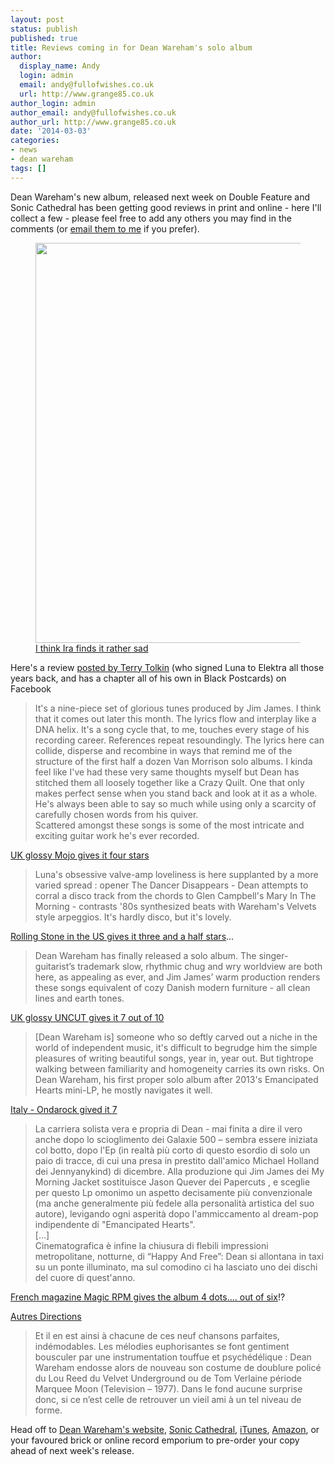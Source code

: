 ```yaml
---
layout: post
status: publish
published: true
title: Reviews coming in for Dean Wareham's solo album
author:
  display_name: Andy
  login: admin
  email: andy@fullofwishes.co.uk
  url: http://www.grange85.co.uk
author_login: admin
author_email: andy@fullofwishes.co.uk
author_url: http://www.grange85.co.uk
date: '2014-03-03'
categories:
- news
- dean wareham
tags: []
---
```

<p>Dean Wareham's new album, released next week on Double Feature and Sonic Cathedral has been getting good reviews in print and online - here I'll collect a few - please feel free to add any others you may find in the comments (or <a href="/about/contact-me/" title="Contact me">email them to me</a> if you prefer).</p>
<p><figure class="caption aligncenter"><img src="https://media.fullofwishes.co.uk/05-dean_wareham/pictures/sonic-cathedral-scr075-ira.jpg" width="640" height="640" class /><figcaption class="caption-text"> <a href="http://instagram.com/p/kcQU6mlYYX/#">I think Ira finds it rather sad</a></figcaption></figure>
<p>Here's a review <a href="https://www.facebook.com/photo.php?fbid=10202653164161995&set=a.2773203860985.132732.1584691227&type=1&theater">posted by Terry Tolkin</a> (who signed Luna to Elektra all those years back, and has a chapter all of his own in Black Postcards) on Facebook</p>
<blockquote><p>It's a nine-piece set of glorious tunes produced by Jim James. I think that it comes out later this month. The lyrics flow and interplay like a DNA helix. It's a song cycle that, to me, touches every stage of his recording career. References repeat resoundingly. The lyrics here can collide, disperse and recombine in ways that remind me of the structure of the first half a dozen Van Morrison solo albums. I kinda feel like I've had these very same thoughts myself but Dean has stitched them all loosely together like a Crazy Quilt. One that only makes perfect sense when you stand back and look at it as a whole. He's always been able to say so much while using only a scarcity of carefully chosen words from his quiver.<br />
Scattered amongst these songs is some of the most intricate and exciting guitar work he's ever recorded.</p></blockquote>
<p><a href="http://oblivious.fullofwishes.co.uk/post/78038836232/dean-wareham-dean-wareham-sonic-cathedral">UK glossy Mojo gives it four stars</a></p>
<blockquote><p>Luna's obsessive valve-amp loveliness is here supplanted by a more varied spread : opener The Dancer Disappears - Dean attempts to corral a disco track from the chords to Glen Campbell's Mary In The Morning - contrasts '80s synthesized beats with Wareham's Velvets style arpeggios. It's hardly disco, but it's lovely. </p></blockquote>
<p><a href="http://oblivious.fullofwishes.co.uk/post/78459222131/dean-wareham-dean-wareham-double-feature-1-2">Rolling Stone in the US gives it three and a half stars</a>...</p>
<blockquote><p>Dean Wareham has finally released a solo album. The singer-guitarist’s trademark slow, rhythmic chug and wry worldview are both here, as appealing as ever, and Jim James’ warm production renders these songs equivalent of cozy Danish modern furniture - all clean lines and earth tones. </p></blockquote>
<p><a href="http://oblivious.fullofwishes.co.uk/post/78200215677/grange85-7-10-review-for-the-new-dean-wareham">UK glossy UNCUT gives it 7 out of 10</a></p>
<blockquote><p>[Dean Wareham is] someone who so deftly carved out a niche in the world of independent music, it's difficult to begrudge him the simple pleasures of writing beautiful songs, year in, year out. But tightrope walking between familiarity and homogeneity carries its own risks. On Dean Wareham, his first proper solo album after 2013's Emancipated Hearts mini-LP, he mostly navigates it well.</p></blockquote>
<p><a href="http://www.ondarock.it/recensioni/2014_deanwareham_deanwareham.htm">Italy - Ondarock gived it 7</a></p>
<blockquote><p>La carriera solista vera e propria di Dean - mai finita a dire il vero anche dopo lo scioglimento dei Galaxie 500 – sembra essere iniziata col botto, dopo l'Ep (in realtà più corto di questo esordio di solo un paio di tracce, di cui una presa in prestito dall'amico Michael Holland dei Jennyanykind) di dicembre. Alla produzione qui Jim James dei My Morning Jacket sostituisce Jason Quever dei Papercuts , e sceglie per questo Lp omonimo un aspetto decisamente più convenzionale (ma anche generalmente più fedele alla personalità artistica del suo autore), levigando ogni asperità dopo l'ammiccamento al dream-pop indipendente di "Emancipated Hearts".<br />
[...]<br />
Cinematografica è infine la chiusura di flebili impressioni metropolitane, notturne, di “Happy And Free”: Dean si allontana in taxi su un ponte illuminato, ma sul comodino ci ha lasciato uno dei dischi del cuore di quest'anno.</p></blockquote>
<p><a href="http://oblivious.fullofwishes.co.uk/post/78468361196/4-6-review-in-magic-rpm">French magazine Magic RPM gives the album 4 dots.... out of six</a>!?</p>
<p><a href="http://www.autresdirections.net/spip.php?article2405">Autres Directions</a></p>
<blockquote><p>Et il en est ainsi à chacune de ces neuf chansons parfaites, indémodables. Les mélodies euphorisantes se font gentiment bousculer par une instrumentation touffue et psychédélique : Dean Wareham endosse alors de nouveau son costume de doublure policé du Lou Reed du Velvet Underground ou de Tom Verlaine période Marquee Moon (Television – 1977). Dans le fond aucune surprise donc, si ce n’est celle de retrouver un vieil ami à un tel niveau de forme.</p></blockquote>
<p>Head off to <a href="http://elevenspot.11spot.com/deanwareham/dean-wareham-dean-wareham-pre-order-3-11.html">Dean Wareham's website</a>, <a href="http://soniccathedral.bigcartel.com/artist/dean-wareham">Sonic Cathedral</a>, <a href="https://itunes.apple.com/us/album/dean-wareham-bonus-track-version/id787486934?ls=1">iTunes</a>, <a href="http://www.amazon.com/gp/product/B00IB2RRE6?ie=UTF8&camp=213733&creative=393177&creativeASIN=B00IB2RRE6&linkCode=shr&tag=aheadfullofwi-20&=dmusic&qid=1393870239&sr=1-1&keywords=Dean+Wareham">Amazon</a>, or your favoured brick or online record emporium to pre-order your copy ahead of next week's release.</p>
